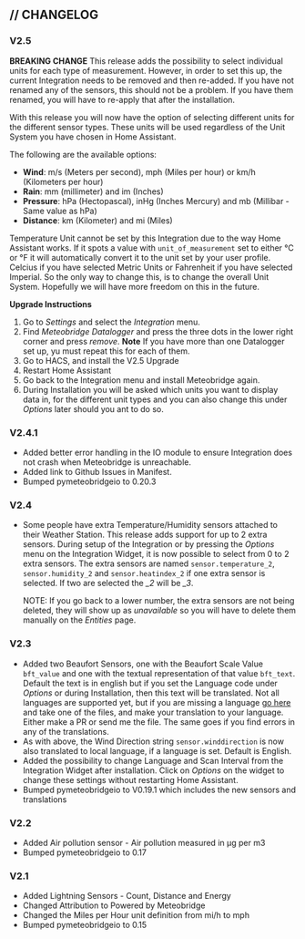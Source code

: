 ## // CHANGELOG

### V2.5

**BREAKING CHANGE** This release adds the possibility to select individual units for each type of measurement. However, in order to set this up, the current Integration needs to be removed and then re-added. If you have not renamed any of the sensors, this should not be a problem. If you have them renamed, you will have to re-apply that after the installation.

With this release you will now have the option of selecting different units for the different sensor types. These units will be used regardless of the Unit System you have chosen in Home Assistant.

The following are the available options:
* **Wind**: m/s (Meters per second), mph (Miles per hour) or km/h (Kilometers per hour)
* **Rain**: mm (millimeter) and im (Inches)
* **Pressure**: hPa (Hectopascal), inHg (Inches Mercury) and mb (Millibar - Same value as hPa)
* **Distance**: km (Kilometer) and mi (Miles)

Temperature Unit cannot be set by this Integration due to the way Home Assistant works. If it spots a value with `unit_of_measurement` set to either °C or °F it will automatically convert it to the unit set by your user profile. Celcius if you have selected Metric Units or Fahrenheit if you have selected Imperial. So the only way to change this, is to change the overall Unit System. Hopefully we will have more freedom on this in the future.

**Upgrade Instructions**
1. Go to *Settings* and select the *Integration* menu.
2. Find *Meteobridge Datalogger* and press the three dots in the lower right corner and press *remove*.
  **Note** If you have more than one Datalogger set up, yu must repeat this for each of them.
3. Go to HACS, and install the V2.5 Upgrade
4. Restart Home Assistant
5. Go back to the Integration menu and install Meteobridge again.
6. During Installation you will be asked which units you want to display data in, for the different unit types and you can also change this under *Options* later should you ant to do so.

### V2.4.1
* Added better error handling in the IO module to ensure Integration does not crash when Meteobridge is unreachable.
* Added link to Github Issues in Manifest.
* Bumped pymeteobridgeio to 0.20.3

### V2.4
* Some people have extra Temperature/Humidity sensors attached to their Weather Station. This release adds support for up to 2 extra sensors. During setup of the Integration or by pressing the *Options* menu on the Integration Widget, it is now possible to select from 0 to 2 extra sensors. The extra sensors are named `sensor.temperature_2`, `sensor.humidity_2` and `sensor.heatindex_2` if one extra sensor is selected. If two are selected the *_2* will be *_3*.

  NOTE: If you go back to a lower number, the extra sensors are not being deleted, they will show up as *unavailable* so you will have to delete them manually on the *Entities* page.

### V2.3

* Added two Beaufort Sensors, one with the Beaufort Scale Value `bft_value` and one with the textual representation of that value `bft_text`. Default the text is in english but if you set the Language code under *Options* or during Installation, then this text will be translated. Not all languages are supported yet, but if you are missing a language [go here](https://github.com/briis/pymeteobridgeio/tree/master/pymeteobridgeio/translations) and take one of the files, and make your translation to your language. Either make a PR or send me the file. The same goes if you find errors in any of the translations.
* As with above, the Wind Direction string `sensor.winddirection` is now also translated to local language, if a language is set. Default is English.
* Added the possibility to change Language and Scan Interval from the Integration Widget after installation. Click on *Options* on the widget to change these settings without restarting Home Assistant.
* Bumped pymeteobridgeio to V0.19.1 which includes the new sensors and translations

### V2.2

* Added Air pollution sensor - Air pollution measured in µg per m3
* Bumped pymeteobridgeio to 0.17

### V2.1

* Added Lightning Sensors - Count, Distance and Energy
* Changed Attribution to Powered by Meteobridge
* Changed the Miles per Hour unit definition from mi/h to mph
* Bumped pymeteobridgeio to 0.15
